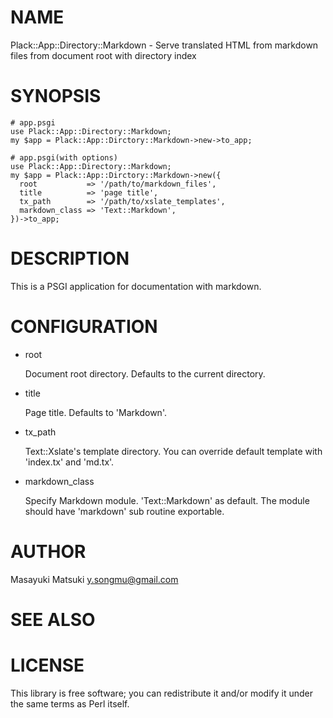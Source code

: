 # NAME

Plack::App::Directory::Markdown - Serve translated HTML from markdown files from document root with directory index

# SYNOPSIS

    # app.psgi
    use Plack::App::Directory::Markdown;
    my $app = Plack::App::Dirctory::Markdown->new->to_app;

    # app.psgi(with options)
    use Plack::App::Directory::Markdown;
    my $app = Plack::App::Dirctory::Markdown->new({
      root           => '/path/to/markdown_files',
      title          => 'page title',
      tx_path        => '/path/to/xslate_templates',
      markdown_class => 'Text::Markdown',
    })->to_app;

# DESCRIPTION

This is a PSGI application for documentation with markdown.

# CONFIGURATION

- root

    Document root directory. Defaults to the current directory.

- title

    Page title. Defaults to 'Markdown'.

- tx\_path

    Text::Xslate's template directory. You can override default template with 'index.tx' and 'md.tx'.

- markdown\_class

    Specify Markdown module. 'Text::Markdown' as default.
    The module should have 'markdown' sub routine exportable.



# AUTHOR

Masayuki Matsuki <y.songmu@gmail.com>

# SEE ALSO

# LICENSE

This library is free software; you can redistribute it and/or modify
it under the same terms as Perl itself.

